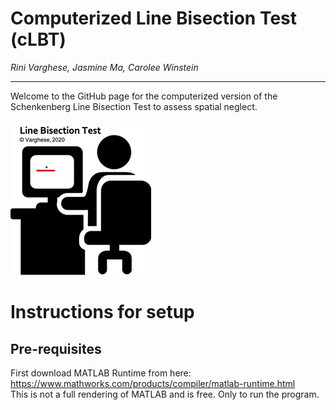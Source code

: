 # Computerized Line Bisection Test (cLBT)
*Rini Varghese, Jasmine Ma, Carolee Winstein*
***

Welcome to the GitHub page for the computerized version of the Schenkenberg Line Bisection Test to assess spatial neglect.

![](images/lbt_img.png)

# Instructions for setup
## Pre-requisites
First download MATLAB Runtime from here: https://www.mathworks.com/products/compiler/matlab-runtime.html <br>
This is not a full rendering of MATLAB and is free. Only to run the program.


